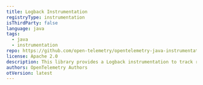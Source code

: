```yaml
---
title: Logback Instrumentation
registryType: instrumentation
isThirdParty: false
language: java
tags:
  - java
  - instrumentation
repo: https://github.com/open-telemetry/opentelemetry-java-instrumentation/tree/main/instrumentation/logback/
license: Apache 2.0
description: This library provides a Logback instrumentation to track requests through OpenTelemetry.
authors: OpenTelemetry Authors
otVersion: latest
---
```

